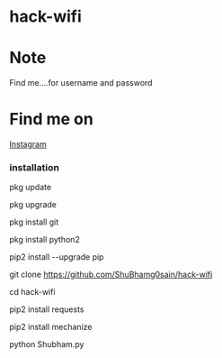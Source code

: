 # hack-wifi

# Note
Find me....for username and password

# Find me on 
[Instagram](https://www.instagram.com/shubham_g0sain/?hl=en)

### installation



pkg update 

 pkg upgrade 

pkg install git 

pkg install python2 

pip2 install --upgrade pip

git clone https://github.com/ShuBhamg0sain/hack-wifi

cd hack-wifi

pip2 install requests 

pip2 install mechanize

python Shubham.py




